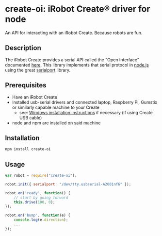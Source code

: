 create-oi: iRobot Create&#174; driver for node
========================================

An API for interacting with an iRobot Create. Because robots are fun.

Description
-----------
The iRobot Create provides a serial API called the "Open Interface" documented [here](http://www.irobot.com/filelibrary/pdfs/hrd/create/Create%20Open%20Interface_v2.pdf).
This library implements that serial protocol in [node.js](http://nodejs.org/) using the great [serialport](https://github.com/voodootikigod/node-serialport) library.

Prerequisites
-------------
 * Have an iRobot Create 
 * Installed usb-serial drivers and connected laptop, Raspberry Pi, Gumstix or similarly capable machine to your Create
   * see: [Windows installation instructions](http://homesupport.irobot.com/app/answers/detail/a_id/362/~/installing-the-usb-serial-port) if necessary (if using Create USB cable)
 * node and npm are installed on said machine

Installation
------------
```sh
npm install create-oi
```

Usage
-----
```javascript
var robot = require("create-oi");

robot.init({ serialport: "/dev/tty.usbserial-A2001nf6" });

robot.on('ready', function() {
    // start by going forward
    this.drive(100, 0);
});

robot.on('bump', function(e) {
    console.log(e.direction);
    ...
});

```
